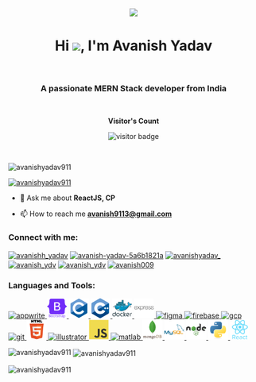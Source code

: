 <br>
<p align="center">
  <img src="https://media.tenor.com/GfSX-u7VGM4AAAAC/coding.gif" width="300">
</p>
<h1 align="center">Hi <img src="https://user-images.githubusercontent.com/107767172/196756982-f3bcd4cc-7c85-42c1-ab8d-5a8d64825fdd.gif" width="100">, I'm Avanish Yadav</h1>
<br>

<h3 align="center">A passionate MERN Stack developer from India</h3> 
<br>
<p align="center"><b>Visitor's Count</b></p>
<p align="center"><img src="https://profile-counter.glitch.me/avanishyadav911/count.svg" alt="visitor badge"/></p>
<br/>
<p align="left"> <img src="https://komarev.com/ghpvc/?username=avanishyadav911&label=Profile%20views&color=0e75b6&style=flat" alt="avanishyadav911" /> </p>

<p align="left"> <a href="https://github.com/ryo-ma/github-profile-trophy"><img src="https://github-profile-trophy.vercel.app/?username=avanishyadav911" alt="avanishyadav911" /></a> </p>

- 💬 Ask me about **ReactJS, CP**

- 📫 How to reach me **avanish9113@gmail.com**

<h3 align="left">Connect with me:</h3>
<p align="left">
<a href="https://twitter.com/avanishh_yadav" target="blank"><img align="center" src="https://raw.githubusercontent.com/rahuldkjain/github-profile-readme-generator/master/src/images/icons/Social/twitter.svg" alt="avanishh_yadav" height="30" width="40" /></a>
<a href="https://linkedin.com/in/avanish-yadav-5a6b1821a" target="blank"><img align="center" src="https://raw.githubusercontent.com/rahuldkjain/github-profile-readme-generator/master/src/images/icons/Social/linked-in-alt.svg" alt="avanish-yadav-5a6b1821a" height="30" width="40" /></a>
<a href="https://instagram.com/avanishyadav_" target="blank"><img align="center" src="https://raw.githubusercontent.com/rahuldkjain/github-profile-readme-generator/master/src/images/icons/Social/instagram.svg" alt="avanishyadav_" height="30" width="40" /></a>
<a href="https://www.codechef.com/users/avanish_ydv" target="blank"><img align="center" src="https://cdn.jsdelivr.net/npm/simple-icons@3.1.0/icons/codechef.svg" alt="avanish_ydv" height="30" width="40" /></a>
<a href="https://codeforces.com/profile/avanish_ydv" target="blank"><img align="center" src="https://raw.githubusercontent.com/rahuldkjain/github-profile-readme-generator/master/src/images/icons/Social/codeforces.svg" alt="avanish_ydv" height="30" width="40" /></a>
<a href="https://www.leetcode.com/avanish009" target="blank"><img align="center" src="https://raw.githubusercontent.com/rahuldkjain/github-profile-readme-generator/master/src/images/icons/Social/leet-code.svg" alt="avanish009" height="30" width="40" /></a>
</p>

<h3 align="left">Languages and Tools:</h3>
<p align="left"> <a href="https://appwrite.io" target="_blank" rel="noreferrer"> <img src="https://www.vectorlogo.zone/logos/appwriteio/appwriteio-icon.svg" alt="appwrite" width="40" height="40"/> </a> <a href="https://getbootstrap.com" target="_blank" rel="noreferrer"> <img src="https://raw.githubusercontent.com/devicons/devicon/master/icons/bootstrap/bootstrap-plain-wordmark.svg" alt="bootstrap" width="40" height="40"/> </a> <a href="https://www.cprogramming.com/" target="_blank" rel="noreferrer"> <img src="https://raw.githubusercontent.com/devicons/devicon/master/icons/c/c-original.svg" alt="c" width="40" height="40"/> </a> <a href="https://www.w3schools.com/cpp/" target="_blank" rel="noreferrer"> <img src="https://raw.githubusercontent.com/devicons/devicon/master/icons/cplusplus/cplusplus-original.svg" alt="cplusplus" width="40" height="40"/> </a> <a href="https://www.docker.com/" target="_blank" rel="noreferrer"> <img src="https://raw.githubusercontent.com/devicons/devicon/master/icons/docker/docker-original-wordmark.svg" alt="docker" width="40" height="40"/> </a> <a href="https://expressjs.com" target="_blank" rel="noreferrer"> <img src="https://raw.githubusercontent.com/devicons/devicon/master/icons/express/express-original-wordmark.svg" alt="express" width="40" height="40"/> </a> <a href="https://www.figma.com/" target="_blank" rel="noreferrer"> <img src="https://www.vectorlogo.zone/logos/figma/figma-icon.svg" alt="figma" width="40" height="40"/> </a> <a href="https://firebase.google.com/" target="_blank" rel="noreferrer"> <img src="https://www.vectorlogo.zone/logos/firebase/firebase-icon.svg" alt="firebase" width="40" height="40"/> </a> <a href="https://cloud.google.com" target="_blank" rel="noreferrer"> <img src="https://www.vectorlogo.zone/logos/google_cloud/google_cloud-icon.svg" alt="gcp" width="40" height="40"/> </a> <a href="https://git-scm.com/" target="_blank" rel="noreferrer"> <img src="https://www.vectorlogo.zone/logos/git-scm/git-scm-icon.svg" alt="git" width="40" height="40"/> </a> <a href="https://www.w3.org/html/" target="_blank" rel="noreferrer"> <img src="https://raw.githubusercontent.com/devicons/devicon/master/icons/html5/html5-original-wordmark.svg" alt="html5" width="40" height="40"/> </a> <a href="https://www.adobe.com/in/products/illustrator.html" target="_blank" rel="noreferrer"> <img src="https://www.vectorlogo.zone/logos/adobe_illustrator/adobe_illustrator-icon.svg" alt="illustrator" width="40" height="40"/> </a> <a href="https://developer.mozilla.org/en-US/docs/Web/JavaScript" target="_blank" rel="noreferrer"> <img src="https://raw.githubusercontent.com/devicons/devicon/master/icons/javascript/javascript-original.svg" alt="javascript" width="40" height="40"/> </a> <a href="https://www.mathworks.com/" target="_blank" rel="noreferrer"> <img src="https://upload.wikimedia.org/wikipedia/commons/2/21/Matlab_Logo.png" alt="matlab" width="40" height="40"/> </a> <a href="https://www.mongodb.com/" target="_blank" rel="noreferrer"> <img src="https://raw.githubusercontent.com/devicons/devicon/master/icons/mongodb/mongodb-original-wordmark.svg" alt="mongodb" width="40" height="40"/> </a> <a href="https://www.mysql.com/" target="_blank" rel="noreferrer"> <img src="https://raw.githubusercontent.com/devicons/devicon/master/icons/mysql/mysql-original-wordmark.svg" alt="mysql" width="40" height="40"/> </a> <a href="https://nodejs.org" target="_blank" rel="noreferrer"> <img src="https://raw.githubusercontent.com/devicons/devicon/master/icons/nodejs/nodejs-original-wordmark.svg" alt="nodejs" width="40" height="40"/> </a> <a href="https://www.python.org" target="_blank" rel="noreferrer"> <img src="https://raw.githubusercontent.com/devicons/devicon/master/icons/python/python-original.svg" alt="python" width="40" height="40"/> </a> <a href="https://reactjs.org/" target="_blank" rel="noreferrer"> <img src="https://raw.githubusercontent.com/devicons/devicon/master/icons/react/react-original-wordmark.svg" alt="react" width="40" height="40"/> </a> </p>

<p><img align="left" src="https://github-readme-stats.vercel.app/api/top-langs?username=avanishyadav911&show_icons=true&locale=en&layout=compact" alt="avanishyadav911" /></p>

<p>&nbsp;<img align="center" src="https://github-readme-stats.vercel.app/api?username=avanishyadav911&show_icons=true&locale=en" alt="avanishyadav911" /></p>

<p><img align="center" src="https://github-readme-streak-stats.herokuapp.com/?user=avanishyadav911&" alt="avanishyadav911" /></p>
